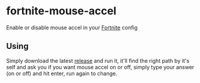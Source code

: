 # fortnite-mouse-accel
Enable or disable mouse accel in your [Fortnite](https://fortnite.com/) config

## Using
Simply download the latest [release](https://github.com/smt923/fortnite-mouse-accel/releases) and run it, it'll find the right path by it's self and ask you if you want mouse accel on or off, simply type your answer (on or off) and hit enter, run again to change.

